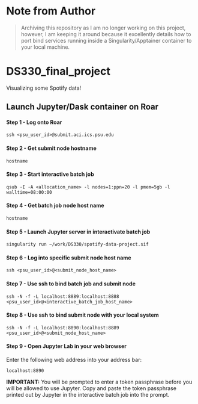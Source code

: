 # Note from Author

> Archiving this repository as I am no longer working on this project, however, I am keeping it around because it excellently details how to port bind services running inside a Singularity/Apptainer container to your local machine.

# DS330_final_project
Visualizing some Spotify data!

## Launch Jupyter/Dask container on Roar

#### Step 1 - Log onto Roar

```
ssh <psu_user_id>@submit.aci.ics.psu.edu
```

#### Step 2 - Get submit node hostname

```
hostname
```

#### Step 3 - Start interactive batch job

```
qsub -I -A <allocation_name> -l nodes=1:ppn=20 -l pmem=5gb -l walltime=08:00:00
```

#### Step 4 - Get batch job node host name

```
hostname
```

#### Step 5 - Launch Jupyter server in interactivate batch job

```
singularity run ~/work/DS330/spotify-data-project.sif
```

#### Step 6 - Log into specific submit node host name

```
ssh <psu_user_id>@<submit_node_host_name>
```

#### Step 7 - Use ssh to bind batch job and submit node

```
ssh -N -f -L localhost:8889:localhost:8888 <psu_user_id>@<interactive_batch_job_host_name>
```

#### Step 8 - Use ssh to bind submit node with your local system

```
ssh -N -f -L localhost:8890:localhost:8889 <psu_user_id>@<submit_node_host_name>
```

#### Step 9 - Open Jupyter Lab in your web browser

Enter the following web address into your address bar:

```
localhost:8890
```

**IMPORTANT:** You will be prompted to enter a token passphrase before you will be allowed to use Jupyter. Copy and paste the token passphrase printed out by Jupyter in the interactive batch job into the prompt.


